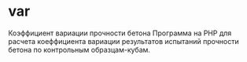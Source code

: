 var
===

Коэффициент вариации прочности бетона
Программа на PHP для расчета коеффициента вариации результатов испытаний прочности бетона по контрольным образцам-кубам. 

